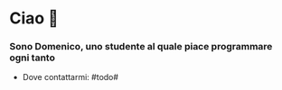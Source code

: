 # Ciao 👋
### Sono Domenico, uno studente al quale piace programmare ogni tanto
- Dove contattarmi: #todo#
